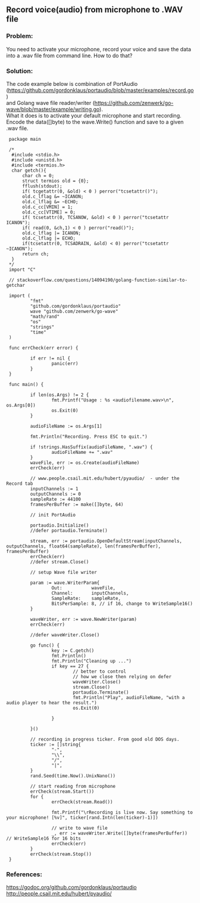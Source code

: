## Record voice(audio) from microphone to .WAV file

### Problem:
You need to activate your microphone, record your voice and save the data into a .wav file from command line. How to do that?

### Solution:
The code example below is combination of PortAudio (https://github.com/gordonklaus/portaudio/blob/master/examples/record.go)    
and Golang wave file reader/writer (https://github.com/zenwerk/go-wave/blob/master/example/writing.go).   
What it does is to activate your default microphone and start recording. 
Encode the data([]byte) to the wave.Write() function and save to a given .wav file.    

```golang
 package main

 /*
  #include <stdio.h>
  #include <unistd.h>
  #include <termios.h>
  char getch(){
      char ch = 0;
      struct termios old = {0};
      fflush(stdout);
      if( tcgetattr(0, &old) < 0 ) perror("tcsetattr()");
      old.c_lflag &= ~ICANON;
      old.c_lflag &= ~ECHO;
      old.c_cc[VMIN] = 1;
      old.c_cc[VTIME] = 0;
      if( tcsetattr(0, TCSANOW, &old) < 0 ) perror("tcsetattr ICANON");
      if( read(0, &ch,1) < 0 ) perror("read()");
      old.c_lflag |= ICANON;
      old.c_lflag |= ECHO;
      if(tcsetattr(0, TCSADRAIN, &old) < 0) perror("tcsetattr ~ICANON");
      return ch;
  }
 */
 import "C"

 // stackoverflow.com/questions/14094190/golang-function-similar-to-getchar

 import (
         "fmt"
         "github.com/gordonklaus/portaudio"
         wave "github.com/zenwerk/go-wave"
         "math/rand"
         "os"
         "strings"
         "time"
 )

 func errCheck(err error) {

         if err != nil {
                 panic(err)
         }
 }

 func main() {

         if len(os.Args) != 2 {
                 fmt.Printf("Usage : %s <audiofilename.wav>\n", os.Args[0])
                 os.Exit(0)
         }

         audioFileName := os.Args[1]

         fmt.Println("Recording. Press ESC to quit.")

         if !strings.HasSuffix(audioFileName, ".wav") {
                 audioFileName += ".wav"
         }
         waveFile, err := os.Create(audioFileName)
         errCheck(err)

         // www.people.csail.mit.edu/hubert/pyaudio/  - under the Record tab
         inputChannels := 1
         outputChannels := 0
         sampleRate := 44100
         framesPerBuffer := make([]byte, 64)

         // init PortAudio

         portaudio.Initialize()
         //defer portaudio.Terminate()

         stream, err := portaudio.OpenDefaultStream(inputChannels, outputChannels, float64(sampleRate), len(framesPerBuffer), framesPerBuffer)
         errCheck(err)
         //defer stream.Close()

         // setup Wave file writer

         param := wave.WriterParam{
                 Out:           waveFile,
                 Channel:       inputChannels,
                 SampleRate:    sampleRate,
                 BitsPerSample: 8, // if 16, change to WriteSample16()
         }

         waveWriter, err := wave.NewWriter(param)
         errCheck(err)

         //defer waveWriter.Close()

         go func() {
                 key := C.getch()
                 fmt.Println()
                 fmt.Println("Cleaning up ...")
                 if key == 27 {
                         // better to control
                         // how we close then relying on defer
                         waveWriter.Close()
                         stream.Close()
                         portaudio.Terminate()
                         fmt.Println("Play", audioFileName, "with a audio player to hear the result.")
                         os.Exit(0)

                 }

         }()

         // recording in progress ticker. From good old DOS days.
         ticker := []string{
                 "-",
                 "\\",
                 "/",
                 "|",
         }
         rand.Seed(time.Now().UnixNano())

         // start reading from microphone
         errCheck(stream.Start())
         for {
                 errCheck(stream.Read())

                 fmt.Printf("\rRecording is live now. Say something to your microphone! [%v]", ticker[rand.Intn(len(ticker)-1)])

                 // write to wave file
                 _, err := waveWriter.Write([]byte(framesPerBuffer)) // WriteSample16 for 16 bits
                 errCheck(err)
         }
         errCheck(stream.Stop())
 }
```

### References:

https://godoc.org/github.com/gordonklaus/portaudio
http://people.csail.mit.edu/hubert/pyaudio/


